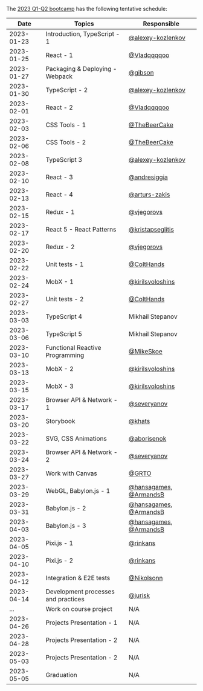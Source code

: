 The [2023 Q1-Q2 bootcamp](https://typescript-bootcamp.evolution.com/) has the following tentative schedule:

| Date       | Topics                              | Responsible                                                                            |
|------------|-------------------------------------|----------------------------------------------------------------------------------------|
| 2023-01-23 | Introduction, TypeScript - 1        | [@alexey-kozlenkov](https://github.com/alexey-kozlenkov)                               |
| 2023-01-25 | React - 1                           | [@Vladqqqqoo](https://github.com/Vladqqqqoo)                                           |
| 2023-01-27 | Packaging & Deploying - Webpack     | [@gibson](https://github.com/gibson)                                                   |
| 2023-01-30 | TypeScript - 2                      | [@alexey-kozlenkov](https://github.com/alexey-kozlenkov)                               |
| 2023-02-01 | React - 2                           | [@Vladqqqqoo](https://github.com/Vladqqqqoo)                                           |
| 2023-02-03 | CSS Tools - 1                       | [@TheBeerCake](https://github.com/TheBeerCake)                                         |
| 2023-02-06 | CSS Tools - 2                       | [@TheBeerCake](https://github.com/TheBeerCake)                                         |
| 2023-02-08 | TypeScript 3                        | [@alexey-kozlenkov](https://github.com/alexey-kozlenkov)                               |
| 2023-02-10 | React - 3                           | [@andresiggia](https://github.com/andresiggia)                                         |
| 2023-02-13 | React - 4                           | [@arturs-zakis](https://github.com/arturs-zakis)                                       |
| 2023-02-15 | Redux - 1                           | [@vjegorovs](https://github.com/vjegorovs)                                             |
| 2023-02-17 | React 5 - React Patterns            | [@kristapseglitis](https://github.com/kristapseglitis)                                 |
| 2023-02-20 | Redux - 2                           | [@vjegorovs](https://github.com/vjegorovs)                                             |
| 2023-02-22 | Unit tests - 1                      | [@ColtHands](https://github.com/ColtHands)                                             |
| 2023-02-24 | MobX - 1                            | [@kirilsvoloshins](https://github.com/kirilsvoloshins)                                 |
| 2023-02-27 | Unit tests - 2                      | [@ColtHands](https://github.com/ColtHands)                                             |
| 2023-03-03 | TypeScript 4                        | Mikhail Stepanov                                                                       |
| 2023-03-06 | TypeScript 5                        | Mikhail Stepanov                                                                       |
| 2023-03-10 | Functional Reactive Programming     | [@MikeSkoe](https://github.com/MikeSkoe)                                               |
| 2023-03-13 | MobX - 2                            | [@kirilsvoloshins](https://github.com/kirilsvoloshins)                                 |
| 2023-03-15 | MobX - 3                            | [@kirilsvoloshins](https://github.com/kirilsvoloshins)                                 |
| 2023-03-17 | Browser API & Network - 1           | [@severyanov](https://github.com/severyanov)                                           |
| 2023-03-20 | Storybook                           | [@khats](https://github.com/khats)                                                     |
| 2023-03-22 | SVG, CSS Animations                 | [@aborisenok](https://github.com/aborisenok)                                           |
| 2023-03-24 | Browser API & Network - 2           | [@severyanov](https://github.com/severyanov)                                           |
| 2023-03-27 | Work with Canvas                    | [@GRTO](https://github.com/GRTO)                                                       |
| 2023-03-29 | WebGL, Babylon.js - 1               | [@hansagames](https://github.com/hansagames), [@ArmandsB](https://github.com/ArmandsB) |
| 2023-03-31 | Babylon.js - 2                      | [@hansagames](https://github.com/hansagames), [@ArmandsB](https://github.com/ArmandsB) |
| 2023-04-03 | Babylon.js - 3                      | [@hansagames](https://github.com/hansagames), [@ArmandsB](https://github.com/ArmandsB) |
| 2023-04-05 | Pixi.js - 1                         | [@rinkans](https://github.com/rinkans)                                                 |
| 2023-04-10 | Pixi.js - 2                         | [@rinkans](https://github.com/rinkans)                                                 |
| 2023-04-12 | Integration & E2E tests             | [@Nikolsonn](https://github.com/Nikolsonn)                                             |
| 2023-04-14 | Development processes and practices | [@jurisk](https://github.com/jurisk)                                                   |
| ...        | Work on course project              | N/A                                                                                    |
| 2023-04-26 | Projects Presentation - 1           | N/A                                                                                    |
| 2023-04-28 | Projects Presentation - 2           | N/A                                                                                    |
| 2023-05-03 | Projects Presentation - 2           | N/A                                                                                    |
| 2023-05-05 | Graduation                          | N/A                                                                                    |
